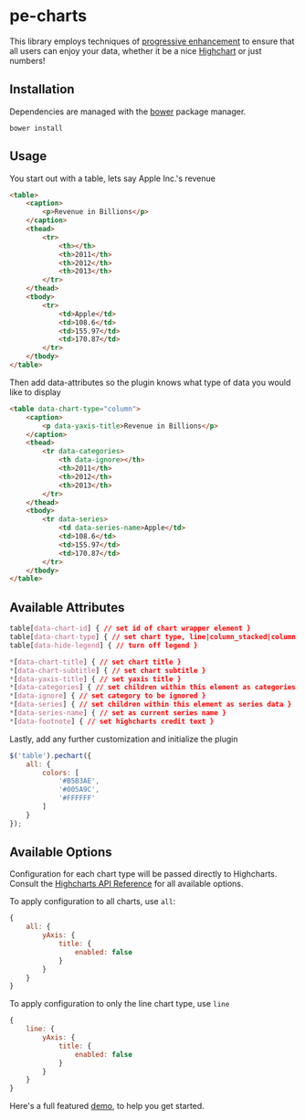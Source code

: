 # pe-charts

This library employs techniques of [progressive enhancement](http://alistapart.com/article/understandingprogressiveenhancement) to ensure that all users can enjoy your data, whether it be a nice [Highchart](http://www.highcharts.com/) or just numbers!

## Installation

Dependencies are managed with the [bower](http://bower.io/) package manager.

```
bower install
```

## Usage

You start out with a table, lets say Apple Inc.'s revenue

```html
<table>
	<caption>
		<p>Revenue in Billions</p>
	</caption>
	<thead>
		<tr>
			<th></th>
			<th>2011</th>
			<th>2012</th>
			<th>2013</th>
		</tr>
	</thead>
	<tbody>
		<tr>
			<td>Apple</td>
			<td>108.6</td>
			<td>155.97</td>
			<td>170.87</td>
		</tr>
	</tbody>
</table>
```

Then add data-attributes so the plugin knows what type of data you would like to display

```html
<table data-chart-type="column">
	<caption>
		<p data-yaxis-title>Revenue in Billions</p>
	</caption>
	<thead>
		<tr data-categories>
			<th data-ignore></th>
			<th>2011</th>
			<th>2012</th>
			<th>2013</th>
		</tr>
	</thead>
	<tbody>
		<tr data-series>
			<td data-series-name>Apple</td>
			<td>108.6</td>
			<td>155.97</td>
			<td>170.87</td>
		</tr>
	</tbody>
</table>
```

## Available Attributes

```css
table[data-chart-id] { // set id of chart wrapper element }
table[data-chart-type] { // set chart type, line|column_stacked|column|bar|pie }
table[data-hide-legend] { // turn off legend }

*[data-chart-title] { // set chart title }
*[data-chart-subtitle] { // set chart subtitle }
*[data-yaxis-title] { // set yaxis title }
*[data-categories] { // set children within this element as categories }
*[data-ignore] { // set category to be ignored }
*[data-series] { // set children within this element as series data }
*[data-series-name] { // set as current series name }
*[data-footnote] { // set highcharts credit text }
```  

Lastly, add any further customization and initialize the plugin

```js
$('table').pechart({
	all: {
		colors: [
			'#B5B3AE',
			'#005A9C',
			'#FFFFFF'
		]
	}
});
```

## Available Options

Configuration for each chart type will be passed directly to Highcharts.  Consult the [Highcharts API Reference](http://api.highcharts.com/highcharts) for all available options.

To apply configuration to all charts, use `all`:

```js
{
	all: {
		yAxis: {
			title: {
				enabled: false
			}
		}
	}
}
```

To apply configuration to only the line chart type, use `line`

```js
{
	line: {
		yAxis: {
			title: {
				enabled: false
			}
		}
	}
}
```

Here's a full featured [demo](examples/apple_revenue.html), to help you get started.

